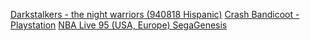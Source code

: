 [Darkstalkers - the night warriors (940818 Hispanic)](https://www.retrogames.cc/arcade-games/darkstalkers-the-night-warriors-940818-hispanic.html)
[Crash Bandicoot - Playstation](https://www.retrogames.cc/psx-games/crash-bandicoot.html)
[NBA Live 95 (USA, Europe) SegaGenesis](https://www.retrogames.cc/genesis-games/nba-live-95-usa-europe.html)